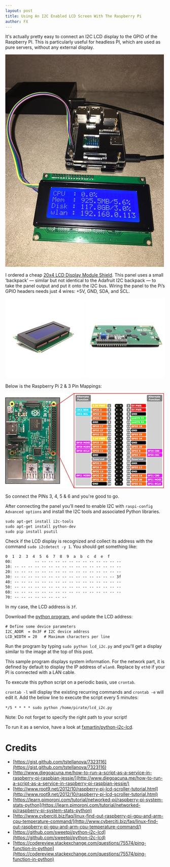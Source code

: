 ```yaml
---
layout: post
title: Using An I2C Enabled LCD Screen With The Raspberry Pi
author: FX
---
```

It's actually pretty easy to connect an I2C LCD display to the GPIO of the Raspberry PI. This is particularly useful for headless PI, which are used as pure servers, without any external display.

![PI and LCD I2C display](/images/2016-09-10-How-to-set-up-a-LCD-display.jpg)

I ordered a cheap [20x4 LCD Display Module Shield](https://www.amazon.fr/gp/product/B01BI785JQ/ref=oh_aui_detailpage_o01_s00?ie=UTF8&psc=1). This panel uses a small ‘backpack’ — similar but not identical to the Adafruit I2C backpack — to take the panel output and put it onto the I2C bus. Wiring the panel to the Pi’s GPIO headers needs just 4 wires: +5V, GND, SDA, and SCL.

![LCD front](/images/2016-09-10-How-to-set-up-a-LCD-display-01.jpg)
![LCD back](/images/2016-09-10-How-to-set-up-a-LCD-display-02.jpg)

Below is the Raspberry Pi 2 & 3 Pin Mappings:

![PI PIN mappings](/images/2016-09-10-How-to-set-up-a-LCD-display-03.jpg)

So connect the PINs 3, 4, 5 & 6 and you're good to go.

After connecting the panel you’ll need to enable I2C with ```raspi-config Advanced options``` and install the I2C tools and associated Python libraries.

```
sudo apt-get install i2c-tools
sudo apt-get install python-dev
sudo pip install psutil
```

Check if the LCD display is recognized and collect its address with the command ```sudo i2cdetect -y 1```. You should get something like:

```
0  1  2  3  4  5  6  7  8  9  a  b  c  d  e  f
00:          -- -- -- -- -- -- -- -- -- -- -- -- --
10: -- -- -- -- -- -- -- -- -- -- -- -- -- -- -- --
20: -- -- -- -- -- -- -- -- -- -- -- -- -- -- -- --
30: -- -- -- -- -- -- -- -- -- -- -- -- -- -- -- 3f
40: -- -- -- -- -- -- -- -- -- -- -- -- -- -- -- --
50: -- -- -- -- -- -- -- -- -- -- -- -- -- -- -- --
60: -- -- -- -- -- -- -- -- -- -- -- -- -- -- -- --
70: -- -- -- -- -- -- -- --
```

In my case, the LCD address is ```3f```.

Download the [python program](/sources/lcd_i2c.py), and update the LCD address:

```
# Define some device parameters
I2C_ADDR  = 0x3F # I2C device address
LCD_WIDTH = 20   # Maximum characters per line
```

Run the program by typing ```sudo python lcd_i2c.py``` and you'll get a display similar to the image at the top of this post.

This sample program displays system information. For the network part, it is defined by default to display the IP address of ```wlan0```. Replace by ```eth0``` if your PI is connected with a LAN cable.

To execute this python script on a periodic basis, use ```crontab```.

```crontab -l``` will display the existing recurring commands and ```crontab -e``` will edit it. Add the below line to execute the script every 5 minutes:

```*/5 * * * * sudo python /home/pirate/lcd_i2c.py```

Note: Do not forget to specify the right path to your script!

To run it as a service, have a look at [fxmartin/python-i2c-lcd](https://github.com/fxmartin/python-i2c-lcd).

# Credits

- [https://gist.github.com/tstellanova/7323116](https://gist.github.com/tstellanova/7323116)
- [http://www.diegoacuna.me/how-to-run-a-script-as-a-service-in-raspberry-pi-raspbian-jessie/](http://www.diegoacuna.me/how-to-run-a-script-as-a-service-in-raspberry-pi-raspbian-jessie/)
- [http://www.root9.net/2012/10/raspberry-pi-lcd-scroller-tutorial.html](http://www.root9.net/2012/10/raspberry-pi-lcd-scroller-tutorial.html)
- [https://learn.pimoroni.com/tutorial/networked-pi/raspberry-pi-system-stats-python](https://learn.pimoroni.com/tutorial/networked-pi/raspberry-pi-system-stats-python)
- [http://www.cyberciti.biz/faq/linux-find-out-raspberry-pi-gpu-and-arm-cpu-temperature-command/](http://www.cyberciti.biz/faq/linux-find-out-raspberry-pi-gpu-and-arm-cpu-temperature-command/)
- [https://github.com/sweetpi/python-i2c-lcd](https://github.com/sweetpi/python-i2c-lcd)
- [https://codereview.stackexchange.com/questions/75574/ping-function-in-python](https://codereview.stackexchange.com/questions/75574/ping-function-in-python)
